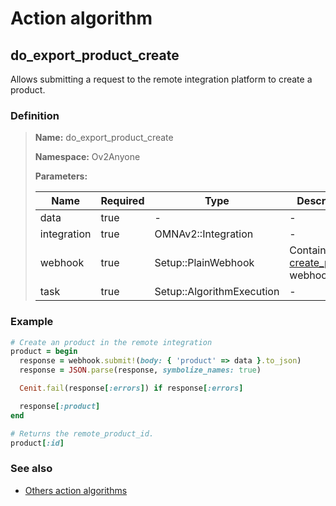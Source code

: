 # Action algorithm

## do_export_product_create

Allows submitting a request to the remote integration platform to create a product.
    
### Definition

> **Name:** do_export_product_create
> 
> **Namespace:** Ov2Anyone
>
> **Parameters:**
> 
> | Name | Required | Type | Description |
> | ---- | -------- | ---- | ----------- |
> | data | true | - | - |
> | integration | true | OMNAv2::Integration | - |
> | webhook | true | Setup::PlainWebhook | Contains the [create_product](../webhooks/overview?id=create_product) webhook |
> | task | true | Setup::AlgorithmExecution | - |

### Example
```ruby
# Create an product in the remote integration
product = begin
  response = webhook.submit!(body: { 'product' => data }.to_json)
  response = JSON.parse(response, symbolize_names: true)

  Cenit.fail(response[:errors]) if response[:errors]

  response[:product]
end

# Returns the remote_product_id.
product[:id]
```

### See also
* [Others action algorithms](overview?id=do_export_product_create)